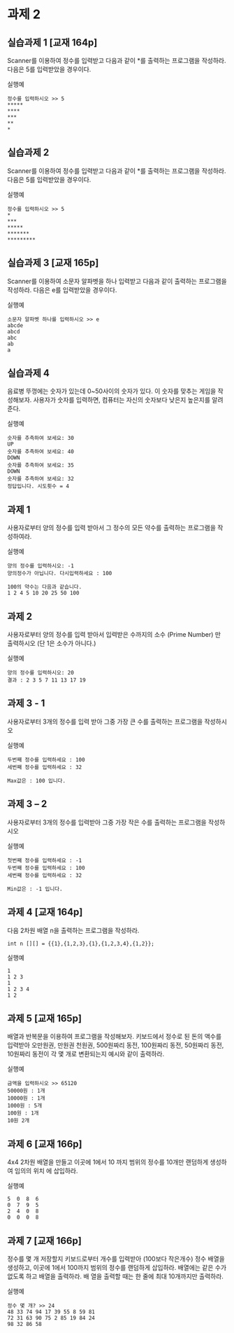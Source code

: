 # 과제 2

## 실습과제 1 [교재 164p] 
Scanner를 이용하여 정수를 입력받고 다음과 같이 *를 출력하는 프로그램을 작성하라. 
다음은 5를 입력받았을 경우이다. 
 
실행예
```
정수를 입력하시오 >> 5 
***** 
**** 
*** 
** 
* 
``` 

## 실습과제 2 
Scanner를 이용하여 정수를 입력받고 다음과 같이 *를 출력하는 프로그램을 작성하라. 
다음은 5를 입력받았을 경우이다. 
 
실행예
``` 
정수를 입력하시오 >> 5 
* 
*** 
***** 
******* 
********* 
``` 
 
## 실습과제 3 [교재 165p] 
Scanner를 이용하여 소문자 알파벳을 하나 입력받고 다음과 같이 출력하는 프로그램을 작성하라. 
다음은 e를 입력받았을 경우이다. 
 
실행예
```
소문자 알파벳 하나를 입력하시오 >> e 
abcde 
abcd 
abc 
ab 
a 
```

## 실습과제 4 
 
음료병 뚜껑에는 숫자가 있는데 0~50사이의 숫자가 있다. 이 숫자를 맞추는 게임을 작성해보자. 
사용자가 숫자를 입력하면, 컴퓨터는 자신의 숫자보다 낮은지 높은지를 알려준다. 
 
실행예
```
숫자를 추측하여 보세요: 30 
UP 
숫자를 추측하여 보세요: 40 
DOWN 
숫자를 추측하여 보세요: 35 
DOWN 
숫자를 추측하여 보세요: 32 
정답입니다. 시도횟수 = 4 
``` 
 
 
## 과제 1 
사용자로부터 양의 정수를 입력 받아서 그 정수의 모든 약수를 출력하는 프로그램을 작성하여라. 
 
실행예
```
양의 정수를 입력하시오: -1 
양의정수가 아닙니다. 다시입력하세요 : 100 
 
100의 약수는 다음과 같습니다. 
1 2 4 5 10 20 25 50 100 
```

## 과제 2 
사용자로부터 양의 정수를 입력 받아서 입력받은 수까지의 소수 (Prime Number) 만 출력하시오 
(단 1은 소수가 아니다.) 
 
실행예
```
양의 정수를 입력하시오: 20 
결과 : 2 3 5 7 11 13 17 19 
```

## 과제 3 - 1 
사용자로부터 3개의 정수를 입력 받아 그중 가장 큰 수를 출력하는 프로그램을 작성하시오 

실행예
```첫번째 정수를 입력하세요 : -1 
두번째 정수를 입력하세요 : 100 
세번째 정수를 입력하세요 : 32 
 
Max값은 : 100 입니다. 
```

## 과제 3 – 2 
사용자로부터 3개의 정수를 입력받아 그중 가장 작은 수를 출력하는 프로그램을 작성하시오 

실행예
```
첫번째 정수를 입력하세요 : -1 
두번째 정수를 입력하세요 : 100 
세번째 정수를 입력하세요 : 32 
 
Min값은 : -1 입니다. 
```

## 과제 4 [교재 164p] 
다음 2차원 배열 n을 출력하는 프로그램을 작성하라. 
 
`int n [][] = {{1},{1,2,3},{1},{1,2,3,4},{1,2}}; ` 

실행예
```
1 
1 2 3 
1 
1 2 3 4 
1 2 
```

## 과제 5 [교재 165p] 
배열과 반복문을 이용하여 프로그램을 작성해보자. 키보드에서 정수로 된 돈의 액수를 입력받아 오만원권, 
만원권 천원권, 500원짜리 동전, 100원짜리 동전, 50원짜리 동전, 10원짜리 동전이 각 몇 개로 변환되는지 예시와 같이 출력하라.
 
실행예
```
금액을 입력하시오 >> 65120 
50000원 : 1개 
10000원 : 1개 
1000원 : 5개 
100원 : 1개 
10원 2개 
```

## 과제 6 [교재 166p] 
4x4 2차원 배열을 만들고 이곳에 1에서 10 까지 범위의 정수를 10개만 랜덤하게 생성하여 임의의 위치
에 삽입하라.

실행예
```
5  0  8  6 
0  7  9  5 
2  4  0  8 
0  0  0  8 
```

## 과제 7 [교재 166p] 
정수를 몇 개 저장할지 키보드로부터 개수를 입력받아 (100보다 작은개수) 정수 배열을 생성하고, 이곳에 
1에서 100까지 범위의 정수를 랜덤하게 삽입하라. 배열에는 같은 수가 없도록 하고 배열을 출력하라. 배
열을 출력할 때는 한 줄에 최대 10개까지만 출력하라. 

실행예
```
정수 몇 개? >> 24 
48 33 74 94 17 39 55 8 59 81 
72 31 63 90 75 2 85 19 84 24 
98 32 86 58 
``` 
